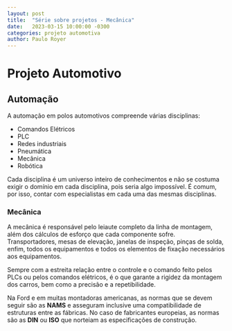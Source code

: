 ```yaml
---
layout: post
title:  "Série sobre projetos - Mecânica"
date:   2023-03-15 10:00:00 -0300
categories: projeto automotiva
author: Paulo Royer
---
```

# Projeto Automotivo

## Automação

A automação em polos automotivos compreende várias disciplinas:

- Comandos Elétricos
- PLC
- Redes industriais
- Pneumática
- Mecânica
- Robótica

Cada disciplina é um universo inteiro de conhecimentos e não se costuma exigir o domínio em cada disciplina, pois seria algo impossível. É comum, por isso, contar com especialistas em cada uma das mesmas disciplinas.

### Mecânica

A mecânica é responsável pelo leiaute completo da linha de montagem, além dos cálculos de esforço que cada componente sofre. Transportadores, mesas de elevação, janelas de inspeção, pinças de solda, enfim, todos os equipamentos e todos os elementos de fixação necessários aos equipamentos.

Sempre com a estreita relação entre o controle e o comando feito pelos PLCs ou pelos comandos elétricos, é o que garante a rigidez da montagem dos carros, bem como a precisão e a repetibilidade.

Na Ford e em muitas montadoras americanas, as normas que se devem seguir são as **NAMS** e asseguram inclusive uma compatibilidade de estruturas entre as fábricas. No caso de fabricantes europeias, as normas são as **DIN** ou **ISO** que norteiam as especificações de construção.
